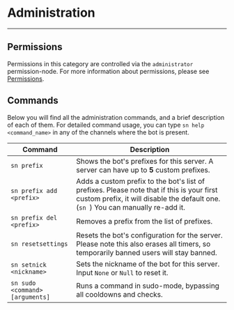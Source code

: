 # Administration

--- 

## Permissions

Permissions in this category are controlled via the `administrator` permission-node. For more information about permissions, please see [Permissions](./permissions.md).

## Commands

Below you will find all the administration commands, and a brief description of each of them. For detailed command usage, you can type `sn help <command_name>` in any of the channels where the bot is present.

| Command  | Description  |
| ------------ | ------------ |
| `sn prefix`  | Shows the bot's prefixes for this server. A server can have up to **5** custom prefixes.   |
| `sn prefix add <prefix>`  | Adds a custom prefix to the bot's list of prefixes. Please note that if this is your first custom prefix, it will disable the default one. (`sn `) You can manually re-add it.   |
| `sn prefix del <prefix>`  | Removes a prefix from the list of prefixes.  |
| `sn resetsettings`  | Resets the bot's configuration for the server. Please note this also erases all timers, so temporarily banned users will stay banned.  |
| `sn setnick <nickname>`  | Sets the nickname of the bot for this server. Input `None` or `Null` to reset it.  |
| `sn sudo <command> [arguments]`  | Runs a command in sudo-mode, bypassing all cooldowns and checks.  |
